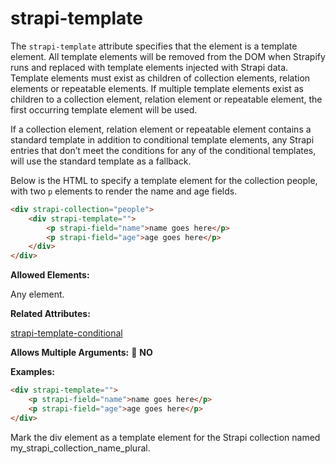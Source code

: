 # strapi-template

The `strapi-template` attribute specifies that the element is a template element. All template elements will be removed from the DOM when Strapify runs and replaced with template elements injected with Strapi data. Template elements must exist as children of collection elements, relation elements or repeatable elements.  If multiple template elements exist as children to a collection element, relation element or repeatable element, the first occurring template element will be used. 

If a collection element, relation element or repeatable element contains a standard template in addition to conditional template elements, any Strapi entries that don’t meet the conditions for any of the conditional templates, will use the standard template as a fallback.

Below is the HTML to specify a template element for the collection people, with two `p` elements to render the name and age fields.

```html
<div strapi-collection="people">
	<div strapi-template="">
		<p strapi-field="name">name goes here</p>
		<p strapi-field="age">age goes here</p>
	</div>
</div>
```

**Allowed Elements:**

Any element.

**Related Attributes:**

[strapi-template-conditional](./strapi-template-conditional.md)

**Allows Multiple Arguments:** 🚫 **NO**

**Examples:**

```html
<div strapi-template="">
	<p strapi-field="name">name goes here</p>
	<p strapi-field="age">age goes here</p>
</div>
```

Mark the div element as a template element for the Strapi collection named my_strapi_collection_name_plural.